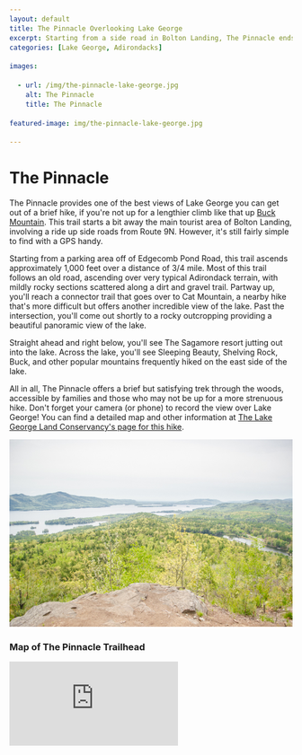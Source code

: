 ```yaml
---
layout: default
title: The Pinnacle Overlooking Lake George 
excerpt: Starting from a side road in Bolton Landing, The Pinnacle ends with an expansive view of Lake George after a short, fairly easy hike
categories: [Lake George, Adirondacks]

images:

  - url: /img/the-pinnacle-lake-george.jpg
    alt: The Pinnacle
    title: The Pinnacle

featured-image: img/the-pinnacle-lake-george.jpg

---
```


<h1>The Pinnacle</h1>

<p>The Pinnacle provides one of the best views of Lake George you can get out of a brief hike, if you're not up for a lengthier  climb like that up <a href="http://newyorktrailheads.com/2016/04/02/Buck-Mountain.html">Buck Mountain</a>. This trail starts a bit away the main tourist area of Bolton Landing, involving a ride up side roads from Route 9N. However, it's still fairly simple to find with a GPS handy.</p>

<p>Starting from a parking area off of Edgecomb Pond Road, this trail ascends approximately 1,000 feet over a distance of 3/4 mile. Most of this trail follows an old road, ascending over very typical Adirondack terrain, with mildly rocky sections scattered along a dirt and gravel trail. Partway up, you'll reach a connector trail that goes over to Cat Mountain, a nearby hike that's more difficult but offers another incredible view of the lake. Past the intersection, you'll come out shortly to a rocky outcropping providing a beautiful panoramic view of the lake.</p>

<p>Straight ahead and right below, you'll see The Sagamore resort jutting out into the lake. Across the lake, you'll see Sleeping Beauty, Shelving Rock, Buck, and other popular mountains frequently hiked on the east side of the lake.</p>

<p>All in all, The Pinnacle offers a brief but satisfying trek through the woods, accessible by families and those who may not be up for a more strenuous hike. Don't forget your camera (or phone) to record the view over Lake George! You can find a detailed map and other information at <a href="http://www.lglc.org/preserves/pinnacle/" target="_blank">The Lake George Land Conservancy's page for this hike</a>.</p>

<img class="pure-img-responsive" src="/img/the-pinnacle-lake-george.jpg" alt="The Pinnacle Over Lake George">

<h3>Map of The Pinnacle Trailhead</h3>

<div class="google-maps"><iframe src="https://www.google.com/maps/embed?pb=!1m18!1m12!1m3!1d4930.523570999291!2d-73.68549073390055!3d43.558594117728354!2m3!1f0!2f0!3f0!3m2!1i1024!2i768!4f13.1!3m3!1m2!1s0x0%3A0x0!2zNDPCsDMzJzI5LjMiTiA3M8KwNDAnNTUuOCJX!5e0!3m2!1sen!2sus!4v1467492647024" frameborder="0" style="border:0" allowfullscreen></iframe></div>

